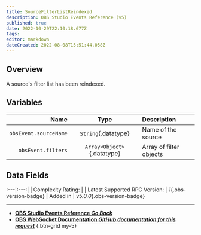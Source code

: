 ```yaml
---
title: SourceFilterListReindexed
description: OBS Studio Events Reference (v5)
published: true
date: 2022-10-29T22:10:18.677Z
tags: 
editor: markdown
dateCreated: 2022-08-08T15:51:44.058Z
---
```


## Overview
A source's filter list has been reindexed.

## Variables
Name | Type | Description | 
----:|:----:|:------------|
`obsEvent.sourceName` | `String`{.datatype} | Name of the source
`obsEvent.filters` | `Array<Object>`{.datatype} | Array of filter objects

## Data Fields
:---|:---:|
| Complexity Rating: | <span class="stars stars--3"></span>
| Latest Supported RPC Version: | *1*{.obs-version-badge}
| Added in | *v5.0.0*{.obs-version-badge}

---

- [<i class="mdi mdi-chevron-left"></i>**OBS Studio Events Reference *Go Back***](/Broadcasters/OBS/Events)
- [<i class="mdi mdi-github"></i> **OBS WebSocket Documentation *GitHub documentation for this request***](https://github.com/obsproject/obs-websocket/blob/master/docs/generated/protocol.md#sourcefilterlistreindexed)
{.btn-grid my-5}